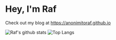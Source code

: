 # Hey, I'm Raf

Check out my blog at https://anonimitoraf.github.io

![Raf's github stats](https://github-readme-stats.vercel.app/api?username=anonimitoraf&show_icons=true&hide_border=true&theme=github_dark) ![Top
Langs](https://github-readme-stats.vercel.app/api/top-langs/?username=anonimitoraf&layout=compact&hide_border=true&exclude_repo=anonimitoraf.github.io&theme=github_dark)
